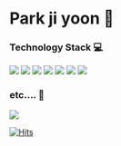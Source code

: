 # Park ji yoon 👀

### Technology Stack 💻


<img src="https://img.shields.io/badge/Python-3766AB?style=flat-square&logo=Python&logoColor=white"/> <img src="https://img.shields.io/badge/github-181717?style=flat-square&logo=github&logoColor=white">
<img src="https://img.shields.io/badge/Android Studio-3DDC84?style=flat-square&logo=Android Studio&logoColor=white"/> <img src="https://img.shields.io/badge/Selenium-43B02A?style=flat-square&logo=Selenium&logoColor=white"/>  <img src="https://img.shields.io/badge/Unity-FFFFFF?style=flat-square&logo=Unity&logoColor=black"/>  <img src="https://img.shields.io/badge/Markdown-5C4C9F?style=flat-square&logo=Markdown&logoColor=white"/>
<img src="https://img.shields.io/badge/C-A8B9CC?style=flat-square&logo=C&logoColor=white"/>



### etc.... 🐼

<a href="https://www.instagram.com/diyoony/" target="_blank"><img src="https://img.shields.io/badge/Instagram-white?style=flat-square&logo=Instagram&logoColor=#E4405F"/></a>

[![Hits](https://hits.seeyoufarm.com/api/count/incr/badge.svg?url=https%3A%2F%2Fgithub.com%2FPark-jiyoon&count_bg=%238D9BF0&title_bg=%23555555&icon=&icon_color=%23E7E7E7&title=hits&edge_flat=false)](https://hits.seeyoufarm.com)
